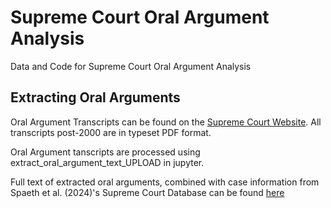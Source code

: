 # Supreme Court Oral Argument Analysis
Data and Code for Supreme Court Oral Argument Analysis 

## Extracting Oral Arguments
Oral Argument Transcripts can be found on the [Supreme Court Website](https://www.supremecourt.gov/oral_arguments/argument_transcript/). All transcripts post-2000 are in typeset PDF format. 

Oral Argument tanscripts are processed using extract_oral_argument_text_UPLOAD in jupyter. 

Full text of extracted oral arguments, combined with case information from Spaeth et al. (2024)'s Supreme Court Database can be found [here](https://drive.google.com/drive/folders/1NFpaRgX-oiUwOLYi2s3nFMrksF7V61Cx?usp=sharing)




